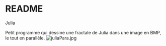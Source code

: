 # README #

Julia

Petit programme qui dessine une fractale de Julia dans une image en BMP, le tout en parallèle.
![juliaPara.jpg](https://bitbucket.org/repo/aopjXL/images/2310120954-juliaPara.jpg)
